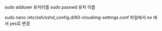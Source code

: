 sudo  adduser 유저이름
sudo passwd  유저 이름

sudo nano /etc/ssh/sshd_config.d/60-cloudimg-settings.conf
파일에서 no 에서 yes로 변경